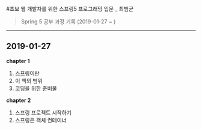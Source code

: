 #초보 웹 개발자를 위한 스프링5 프로그래밍 입문 _ 최범균  
> Spring 5 공부 과정 기록  (2019-01-27 ~ )

***
**2019-01-27**  
---
****chapter 1****
1. 스프링이란  
2. 이 책의 범위  
3. 코딩을 위한 준비물  

****chapter 2****  
1. 스프링 프로젝트 시작하기  
2. 스프링은 객체 컨테이너  

